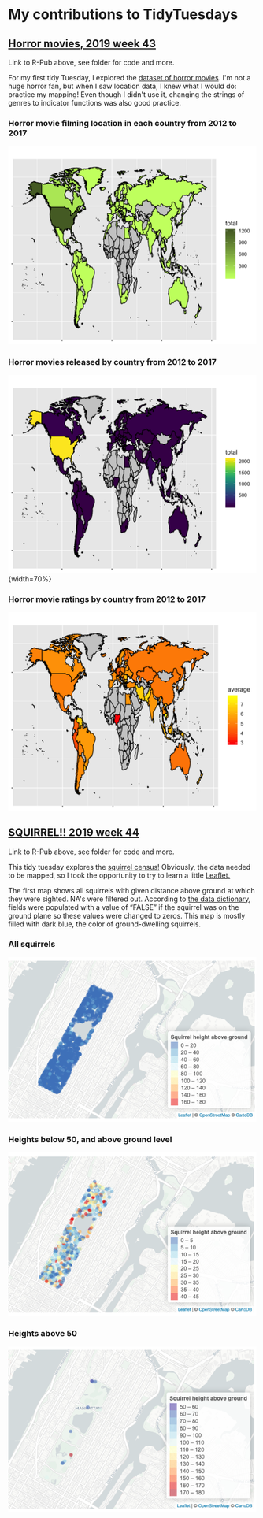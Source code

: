 # My contributions to TidyTuesdays

## [Horror movies, 2019 week 43](http://rpubs.com/k-maciejewski/545898)

Link to R-Pub above, see folder for code and more.

For my first tidy Tuesday, I explored the [dataset of horror movies](https://github.com/rfordatascience/tidytuesday/tree/master/data/2019/2019-10-22). I'm not a huge horror fan, but when I saw location data, I knew what I would do: practice my mapping! Even though I didn't use it, changing the strings of genres to indicator functions was also good practice.

### Horror movie filming location in each country from 2012 to 2017

![](2019w43/TT_2019_w43-2-1.png)

### Horror movies released by country from 2012 to 2017

![](2019w43/TT_2019_w43-3-1.png){width=70%}

### Horror movie ratings by country from 2012 to 2017

![](2019w43/TT_2019_w43-4-1.png)


## [SQUIRREL!! 2019 week 44](http://rpubs.com/k-maciejewski/547777)

Link to R-Pub above, see folder for code and more.

This tidy tuesday explores the [squirrel census!](https://www.thesquirrelcensus.com) Obviously, the data needed to be mapped, so I took the opportunity to try to learn a little [Leaflet.](https://leafletjs.com)

The first map shows all squirrels with given distance above ground at which they were sighted. NA's were filtered out. According to [the data dictionary](https://github.com/rfordatascience/tidytuesday/tree/master/data/2019/2019-10-29#data-dictionary), fields were populated with a value of “FALSE” if the squirrel was on the ground plane so these values were changed to zeros. This map is mostly filled with dark blue, the color of ground-dwelling squirrels.

### All squirrels

![](2019w44/Map1.png)

### Heights below 50, and above ground level

![](2019w44/Map2.png)

### Heights above 50 

![](2019w44/Map3.png)
